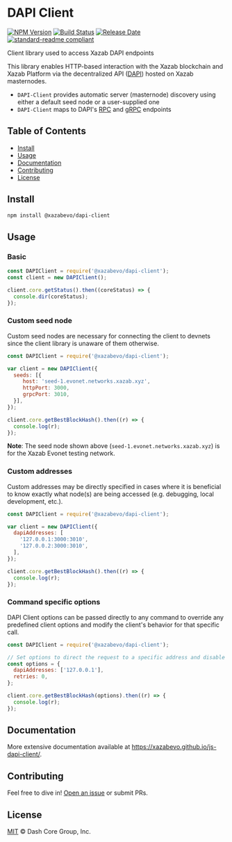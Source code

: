 # DAPI Client

[![NPM Version](https://img.shields.io/npm/v/@xazabevo/dapi-client)](https://www.npmjs.com/package/@xazabevo/dapi-client)
[![Build Status](https://travis-ci.com/xazabevo/js-dapi-client.svg?branch=master)](https://travis-ci.com/xazabevo/js-dapi-client)
[![Release Date](https://img.shields.io/github/release-date/xazabevo/js-dapi-client)](https://github.com/xazabevo/js-dapi-client/releases/latest)
[![standard-readme compliant](https://img.shields.io/badge/readme%20style-standard-brightgreen)](https://github.com/RichardLitt/standard-readme)

Client library used to access Xazab DAPI endpoints

This library enables HTTP-based interaction with the Xazab blockchain and Xazab
Platform via the decentralized API ([DAPI](https://github.com/xazabevo/dapi))
hosted on Xazab masternodes.

 - `DAPI-Client` provides automatic server (masternode) discovery using either a default seed node or a user-supplied one
 - `DAPI-Client` maps to DAPI's [RPC](https://github.com/xazabevo/dapi/tree/master/lib/rpcServer/commands) and [gRPC](https://github.com/xazabevo/dapi/tree/master/lib/grpcServer/handlers) endpoints

## Table of Contents
- [Install](#install)
- [Usage](#usage)
- [Documentation](#documentation)
- [Contributing](#contributing)
- [License](#license)

## Install

```sh
npm install @xazabevo/dapi-client
```

## Usage

### Basic

```javascript
const DAPIClient = require('@xazabevo/dapi-client');
const client = new DAPIClient();

client.core.getStatus().then((coreStatus) => {
  console.dir(coreStatus);
});
```

### Custom seed node

Custom seed nodes are necessary for connecting the client to devnets since the client library is unaware of them otherwise.

```javascript
const DAPIClient = require('@xazabevo/dapi-client');

var client = new DAPIClient({
  seeds: [{
     host: 'seed-1.evonet.networks.xazab.xyz',
     httpPort: 3000,
     grpcPort: 3010,
  }],
});

client.core.getBestBlockHash().then((r) => {
  console.log(r);
});
```

**Note**: The seed node shown above (`seed-1.evonet.networks.xazab.xyz`) is for the Xazab Evonet testing network.

### Custom addresses

Custom addresses may be directly specified in cases where it is beneficial to know exactly what node(s) are being accessed (e.g. debugging, local development, etc.).

```javascript
const DAPIClient = require('@xazabevo/dapi-client');

var client = new DAPIClient({
  dapiAddresses: [
    '127.0.0.1:3000:3010',
    '127.0.0.2:3000:3010',
  ],
});

client.core.getBestBlockHash().then((r) => {
  console.log(r);
});
```

### Command specific options

DAPI Client options can be passed directly to any command to override any predefined client options and modify the client's behavior for that specific call.

```javascript
const DAPIClient = require('@xazabevo/dapi-client');

// Set options to direct the request to a specific address and disable retries
const options = {
  dapiAddresses: ['127.0.0.1'],
  retries: 0,
};

client.core.getBestBlockHash(options).then((r) => {
  console.log(r);
});
```

## Documentation

More extensive documentation available at https://xazabevo.github.io/js-dapi-client/.


## Contributing

Feel free to dive in! [Open an issue](https://github.com/xazabevo/js-dapi-client/issues/new/choose) or submit PRs.

## License

[MIT](LICENSE) &copy; Dash Core Group, Inc.

